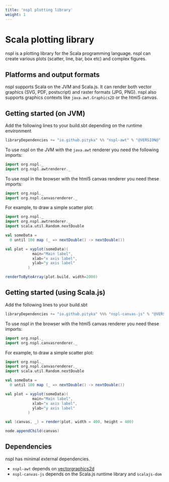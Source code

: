 ```yaml
---
title: 'nspl plotting library'
weight: 1
---
```


# Scala plotting library
nspl is a plotting library for the Scala programming language. 
nspl can create various plots (scatter, line, bar, box etc) and complex figures.

## Platforms and output formats
nspl supports Scala on the JVM and Scala.js.
It can render both vector graphics (SVG, PDF, postscript) and raster formats (JPG, PNG).
nspl also supports graphics contexts like `java.awt.Graphics2D` or the html5 canvas.

## Getting started (on JVM)
Add the following lines to your build.sbt depending on the runtime environment
```scala
libraryDependencies += "io.github.pityka" %% "nspl-awt" % "@VERSION@"
```

To use nspl on the JVM with the `java.awt` renderer you need the following imports:
```scala
import org.nspl._ 
import org.nspl.awtrenderer._ 
```

To use nspl in the browser with the html5 canvas renderer you need these imports:
```scala
import org.nspl._
import org.nspl.canvasrenderer._
```

For example, to draw a simple scatter plot:

```scala mdoc:bytes:assets/scatterplot.png
import org.nspl._ 
import org.nspl.awtrenderer._ 
import scala.util.Random.nextDouble

val someData = 
  0 until 100 map (_ => nextDouble() -> nextDouble())

val plot = xyplot(someData)(
            main="Main label", 
            xlab="x axis label",
            ylab="y axis label"
          )

renderToByteArray(plot.build, width=2000)
```

## Getting started (using Scala.js)
Add the following lines to your build.sbt
```scala
libraryDependencies += "io.github.pityka" %%% "nspl-canvas-js" % "@VERSION@"
```

To use nspl in the browser with the html5 canvas renderer you need these imports:
```scala
import org.nspl._
import org.nspl.canvasrenderer._
```

For example, to draw a simple scatter plot:

```scala mdoc:js
import org.nspl._ 
import org.nspl.canvasrenderer._
import scala.util.Random.nextDouble

val someData = 
  0 until 100 map (_ => nextDouble() -> nextDouble())

val plot = xyplot(someData)(
            main="Main label", 
            xlab="x axis label",
            ylab="y axis label"
          )

val (canvas, _) = render(plot, width = 400, height = 400)

node.appendChild(canvas)
```

## Dependencies

nspl has minimal external dependencies.

- `nspl-awt` depends on [vectorgraphics2d](https://github.com/eseifert/vectorgraphics2d)
- `nspl-canvas-js` depends on the Scala.js runtime library and `scalajs-dom`

